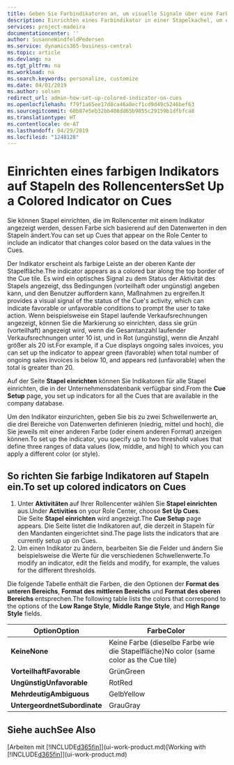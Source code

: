 ```yaml
---
title: Geben Sie Farbindikatoren an, um visuelle Signale über eine Farbaktivität anzupassen | Microsoft Docs
description: Einrichten eines Farbindikator in einer Stapelkachel, um ein personalisiertes visuelles Signal der Farb-Aktivität zu erhalten.
services: project-madeira
documentationcenter: ''
author: SusanneWindfeldPedersen
ms.service: dynamics365-business-central
ms.topic: article
ms.devlang: na
ms.tgt_pltfrm: na
ms.workload: na
ms.search.keywords: personalize, customize
ms.date: 04/01/2019
ms.author: solsen
redirect_url: admin-how-set-up-colored-indicator-on-cues
ms.openlocfilehash: f79f1a65ee17d8ca46a8ecf1cd9d49c5246bef63
ms.sourcegitcommit: 60b87e5eb32bb408dd65b9855c29159b1dfbfca8
ms.translationtype: HT
ms.contentlocale: de-AT
ms.lasthandoff: 04/29/2019
ms.locfileid: "1248128"
---
```

# <a name="set-up-a-colored-indicator-on-cues"></a><span data-ttu-id="68b7d-103">Einrichten eines farbigen Indikators auf Stapeln des Rollencenters</span><span class="sxs-lookup"><span data-stu-id="68b7d-103">Set Up a Colored Indicator on Cues</span></span>
<span data-ttu-id="68b7d-104">Sie können Stapel einrichten, die im Rollencenter mit einem Indikator angezeigt werden, dessen Farbe sich basierend auf den Datenwerten in den Stapeln ändert.</span><span class="sxs-lookup"><span data-stu-id="68b7d-104">You can set up Cues that appear on the Role Center to include an indicator that changes color based on the data values in the Cues.</span></span>

<span data-ttu-id="68b7d-105">Der Indikator erscheint als farbige Leiste an der oberen Kante der Stapelfläche.</span><span class="sxs-lookup"><span data-stu-id="68b7d-105">The indicator appears as a colored bar along the top border of the Cue tile.</span></span> <span data-ttu-id="68b7d-106">Es wird ein optisches Signal zu dem Status der Aktivität des Stapels angezeigt, dss Bedingungen (vorteilhaft oder ungünstig) angeben kann, und den Benutzer auffordern kann, Maßnahmen zu ergreifen.</span><span class="sxs-lookup"><span data-stu-id="68b7d-106">It provides a visual signal of the status of the Cue's activity, which can indicate favorable or unfavorable conditions to prompt the user to take action.</span></span> <span data-ttu-id="68b7d-107">Wenn beispielsweise ein Stapel laufende Verkaufsrechnungen angezeigt, können Sie die Markierung so einrichten, dass sie grün (vorteilhaft) angezeigt wird, wenn die Gesamtanzahl laufender Verkaufsrechnungen unter 10 ist, und in Rot (ungünstig), wenn die Anzahl größer als 20 ist.</span><span class="sxs-lookup"><span data-stu-id="68b7d-107">For example, if a Cue displays ongoing sales invoices, you can set up the indicator to appear green (favorable) when total number of ongoing sales invoices is below 10, and appears red (unfavorable) when the total is greater than 20.</span></span>

<span data-ttu-id="68b7d-108">Auf der Seite **Stapel einrichten** können Sie Indikatoren für alle Stapel einrichten, die in der Unternehmensdatenbank verfügbar sind.</span><span class="sxs-lookup"><span data-stu-id="68b7d-108">From the **Cue Setup** page, you set up indicators for all the Cues that are available in the company database.</span></span>

<span data-ttu-id="68b7d-109">Um den Indikator einzurichten, geben Sie bis zu zwei Schwellenwerte an, die drei Bereiche von Datenwerten definieren (niedrig, mittel und hoch), die Sie jeweils mit einer anderen Farbe (oder einem anderen Format) anzeigen können.</span><span class="sxs-lookup"><span data-stu-id="68b7d-109">To set up the indicator, you specify up to two threshold values that define three ranges of data values (low, middle, and high) to which you can apply a different color (or style).</span></span>

## <a name="to-set-up-colored-indicators-on-cues"></a><span data-ttu-id="68b7d-110">So richten Sie farbige Indikatoren auf Stapeln ein.</span><span class="sxs-lookup"><span data-stu-id="68b7d-110">To set up colored indicators on Cues</span></span>
1. <span data-ttu-id="68b7d-111">Unter **Aktivitäten** auf Ihrer Rollencenter wählen Sie **Stapel einrichten** aus.</span><span class="sxs-lookup"><span data-stu-id="68b7d-111">Under **Activities** on your Role Center, choose **Set Up Cues**.</span></span>  
   <span data-ttu-id="68b7d-112">Die Seite **Stapel einrichten** wird angezeigt.</span><span class="sxs-lookup"><span data-stu-id="68b7d-112">The **Cue Setup** page appears.</span></span> <span data-ttu-id="68b7d-113">Die Seite listet die Indikatoren auf, die derzeit in Stapeln für den Mandanten eingerichtet sind.</span><span class="sxs-lookup"><span data-stu-id="68b7d-113">The page lists the indicators that are currently setup up on Cues.</span></span>
2. <span data-ttu-id="68b7d-114">Um einen Indikator zu ändern, bearbeiten Sie die Felder und ändern Sie beispielsweise die Werte für die verschiedenen Schwellenwerte.</span><span class="sxs-lookup"><span data-stu-id="68b7d-114">To modify an indicator, edit the fields and modify, for example, the values for the different thresholds.</span></span>  

<span data-ttu-id="68b7d-115">Die folgende Tabelle enthält die Farben, die den Optionen der **Format des unteren Bereichs**, **Format des mittleren Bereichs** und **Format des oberen Bereichs** entsprechen.</span><span class="sxs-lookup"><span data-stu-id="68b7d-115">The following table lists the colors that correspond to the options of the **Low Range Style**, **Middle Range Style**, and **High Range Style** fields.</span></span>

| <span data-ttu-id="68b7d-116">Option</span><span class="sxs-lookup"><span data-stu-id="68b7d-116">Option</span></span> | <span data-ttu-id="68b7d-117">Farbe</span><span class="sxs-lookup"><span data-stu-id="68b7d-117">Color</span></span> |
| --- | --- |
| <span data-ttu-id="68b7d-118">**Keine**</span><span class="sxs-lookup"><span data-stu-id="68b7d-118">**None**</span></span> |<span data-ttu-id="68b7d-119">Keine Farbe (dieselbe Farbe wie die Stapelfläche)</span><span class="sxs-lookup"><span data-stu-id="68b7d-119">No color (same color as the Cue tile)</span></span>|
| <span data-ttu-id="68b7d-120">**Vorteilhaft**</span><span class="sxs-lookup"><span data-stu-id="68b7d-120">**Favorable**</span></span> |<span data-ttu-id="68b7d-121">Grün</span><span class="sxs-lookup"><span data-stu-id="68b7d-121">Green</span></span> |
| <span data-ttu-id="68b7d-122">**Ungünstig**</span><span class="sxs-lookup"><span data-stu-id="68b7d-122">**Unfavorable**</span></span> |<span data-ttu-id="68b7d-123">Rot</span><span class="sxs-lookup"><span data-stu-id="68b7d-123">Red</span></span> |
| <span data-ttu-id="68b7d-124">**Mehrdeutig**</span><span class="sxs-lookup"><span data-stu-id="68b7d-124">**Ambiguous**</span></span> |<span data-ttu-id="68b7d-125">Gelb</span><span class="sxs-lookup"><span data-stu-id="68b7d-125">Yellow</span></span> |
| <span data-ttu-id="68b7d-126">**Untergeordnet**</span><span class="sxs-lookup"><span data-stu-id="68b7d-126">**Subordinate**</span></span> |<span data-ttu-id="68b7d-127">Grau</span><span class="sxs-lookup"><span data-stu-id="68b7d-127">Gray</span></span> |

## <a name="see-also"></a><span data-ttu-id="68b7d-128">Siehe auch</span><span class="sxs-lookup"><span data-stu-id="68b7d-128">See Also</span></span>
<span data-ttu-id="68b7d-129">[Arbeiten mit [!INCLUDE[d365fin](includes/d365fin_md.md)]](ui-work-product.md)</span><span class="sxs-lookup"><span data-stu-id="68b7d-129">[Working with [!INCLUDE[d365fin](includes/d365fin_md.md)]](ui-work-product.md)</span></span>
